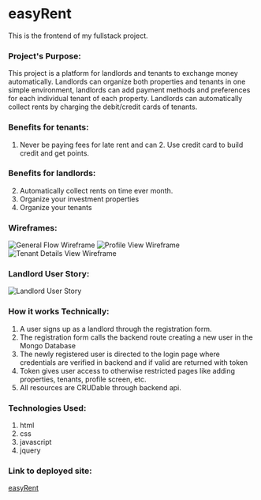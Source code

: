 # easyRent

This is the frontend of my fullstack project.

### Project's Purpose:
This project is a platform for landlords and tenants to exchange money automatically. Landlords can organize both properties and tenants in one simple environment, landlords can add payment methods and preferences for each individual tenant of each property. Landlords can automatically collect rents by charging the debit/credit cards of tenants. 

### Benefits for tenants: 
1. Never be paying fees for late rent and can 2. Use credit card to build credit and get points.

### Benefits for landlords:
2. Automatically collect rents on time ever month.
3. Organize your investment properties
4. Organize your tenants

### Wireframes:
![General Flow Wireframe](https://imgur.com/gallery/Z5Nm2of)
![Profile View Wireframe](https://imgur.com/gallery/yiWUYet)
![Tenant Details View Wireframe](https://imgur.com/gallery/zuLUzVO)


### Landlord User Story:
![Landlord User Story](https://imgur.com/gallery/P8Y3Zyk)

### How it works Technically:
1. A user signs up as a landlord through the registration form.
2. The registration form calls the backend route creating a new user in the Mongo Database
3. The newly registered user is directed to the login page where credentials are verified in backend and if valid are returned with token
4. Token gives user access to otherwise restricted pages like adding properties, tenants, profile screen, etc. 
5. All resources are CRUDable through backend api. 

### Technologies Used:
1. html
2. css
3. javascript
4. jquery

### Link to deployed site:
[easyRent](https://matthewhiggins415.github.io/landlord-client/) 
